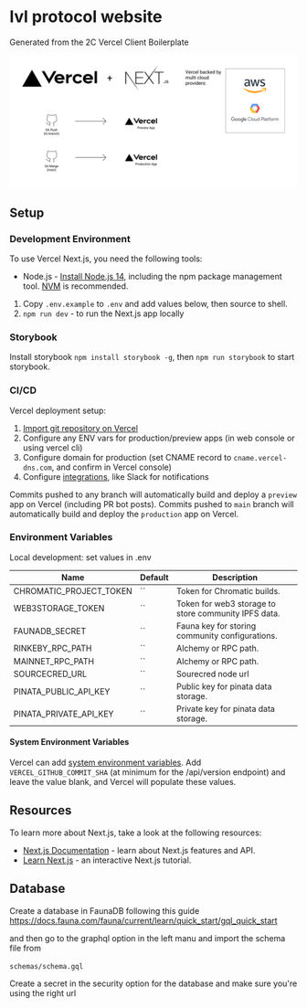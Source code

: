 # lvl protocol website

Generated from the 2C Vercel Client Boilerplate

![Architecture Diagram](/docs/architecture.png)

## Setup

### Development Environment

To use Vercel Next.js, you need the following tools:

- Node.js - [Install Node.js 14](https://nodejs.org/en/), including the npm package management tool. [NVM](https://github.com/nvm-sh/nvm) is recommended.

1. Copy `.env.example` to `.env` and add values below, then source to shell.
2. `npm run dev` - to run the Next.js app locally

### Storybook

Install storybook `npm install storybook -g`, then `npm run storybook` to start storybook.

### CI/CD

Vercel deployment setup:

1. [Import git repository on Vercel](https://vercel.com/import/git)
2. Configure any ENV vars for production/preview apps (in web console or using vercel cli)
3. Configure domain for production (set CNAME record to `cname.vercel-dns.com`, and confirm in Vercel console)
4. Configure [integrations](https://vercel.com/integrations), like Slack for notifications

Commits pushed to any branch will automatically build and deploy a `preview` app on Vercel (including PR bot posts).
Commits pushed to `main` branch will automatically build and deploy the `production` app on Vercel.

### Environment Variables

Local development: set values in .env

| Name                    | Default | Description                                          |
| ----------------------- | ------- | ---------------------------------------------------- |
| CHROMATIC_PROJECT_TOKEN | ``      | Token for Chromatic builds.                          |
| WEB3STORAGE_TOKEN       | ``      | Token for web3 storage to store community IPFS data. |
| FAUNADB_SECRET          | ``      | Fauna key for storing community configurations.      |
| RINKEBY_RPC_PATH        | ``      | Alchemy or RPC path.                                 |
| MAINNET_RPC_PATH        | ``      | Alchemy or RPC path.                                 |
| SOURCECRED_URL          | ``      | Sourecred node url                                   |
| PINATA_PUBLIC_API_KEY   | ``      | Public key for pinata data storage.                  |
| PINATA_PRIVATE_API_KEY  | ``      | Private key for pinata data storage.                 |

#### System Environment Variables

Vercel can add [system environment variables](https://vercel.com/docs/build-step#system-environment-variables). Add `VERCEL_GITHUB_COMMIT_SHA` (at minimum for the /api/version endpoint) and leave the value blank, and Vercel will populate these values.

## Resources

To learn more about Next.js, take a look at the following resources:

- [Next.js Documentation](https://nextjs.org/docs) - learn about Next.js features and API.
- [Learn Next.js](https://nextjs.org/learn) - an interactive Next.js tutorial.

## Database

Create a database in FaunaDB following this guide
https://docs.fauna.com/fauna/current/learn/quick_start/gql_quick_start

and then go to the graphql option in the left manu and import the schema file from

`schemas/schema.gql`

Create a secret in the security option for the database and make sure you're using the right url
